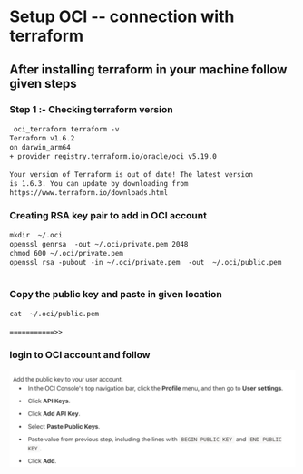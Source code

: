 # Setup OCI -- connection with terraform 

## After installing terraform in your machine follow given steps 

### Step 1  :- Checking terraform version 

```
 oci_terraform terraform -v
Terraform v1.6.2
on darwin_arm64
+ provider registry.terraform.io/oracle/oci v5.19.0

Your version of Terraform is out of date! The latest version
is 1.6.3. You can update by downloading from https://www.terraform.io/downloads.html
```

### Creating RSA key pair to add in OCI account 

```
mkdir  ~/.oci
openssl genrsa  -out ~/.oci/private.pem 2048
chmod 600 ~/.oci/private.pem
openssl rsa -pubout -in ~/.oci/private.pem  -out  ~/.oci/public.pem


```

### Copy the public key  and paste in given location 

```
cat  ~/.oci/public.pem

===========>>

```

### login to OCI account and follow 

<img src="oci.png">



